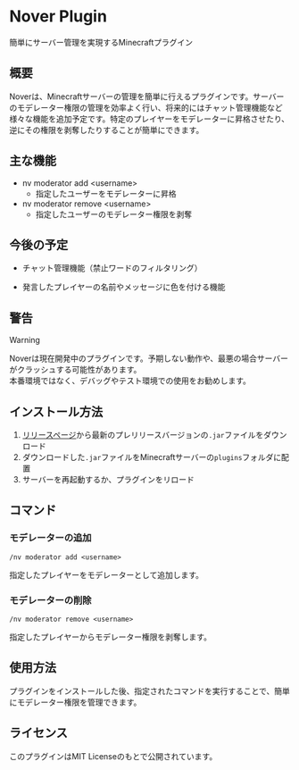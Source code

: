 # Nover Plugin

簡単にサーバー管理を実現するMinecraftプラグイン

## 概要

Noverは、Minecraftサーバーの管理を簡単に行えるプラグインです。サーバーのモデレーター権限の管理を効率よく行い、将来的にはチャット管理機能など様々な機能を追加予定です。特定のプレイヤーをモデレーターに昇格させたり、逆にその権限を剥奪したりすることが簡単にできます。

## 主な機能

- nv moderator add \<username\>
  - 指定したユーザーをモデレーターに昇格
- nv moderator remove \<username\>
  - 指定したユーザーのモデレーター権限を剥奪


## 今後の予定

- チャット管理機能（禁止ワードのフィルタリング）

- 発言したプレイヤーの名前やメッセージに色を付ける機能

## 警告
> [!WARNING]  
> Noverは現在開発中のプラグインです。予期しない動作や、最悪の場合サーバーがクラッシュする可能性があります。  
> 本番環境ではなく、デバッグやテスト環境での使用をお勧めします。

## インストール方法

1. [リリースページ](https://github.com/kaedehito/nover/releases)から最新のプレリリースバージョンの`.jar`ファイルをダウンロード
2. ダウンロードした`.jar`ファイルをMinecraftサーバーの`plugins`フォルダに配置
3. サーバーを再起動するか、プラグインをリロード

## コマンド

### モデレーターの追加

```
/nv moderator add <username>
```

指定したプレイヤーをモデレーターとして追加します。

### モデレーターの削除
```
/nv moderator remove <username>
```

指定したプレイヤーからモデレーター権限を剥奪します。

## 使用方法

プラグインをインストールした後、指定されたコマンドを実行することで、簡単にモデレーター権限を管理できます。

## ライセンス

このプラグインはMIT Licenseのもとで公開されています。
